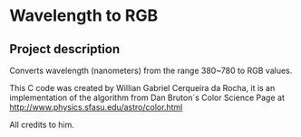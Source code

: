 # Wavelength to RGB

## Project description

Converts wavelength (nanometers) from the range 380~780 to RGB values.



This C code was created by Willian Gabriel Cerqueira da Rocha, it is an implementation of the algorithm from Dan Bruton`s Color Science Page at http://www.physics.sfasu.edu/astro/color.html


All credits to him.
